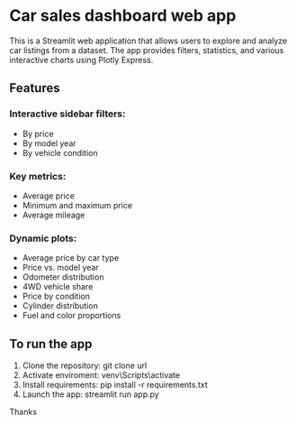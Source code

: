 # Car sales dashboard web app
This is a Streamlit web application that allows users to explore and analyze car listings from a dataset. The app provides filters, statistics, and various interactive charts using Plotly Express.

## Features
### Interactive sidebar filters:
- By price
- By model year
- By vehicle condition

### Key metrics:
- Average price
- Minimum and maximum price
- Average mileage

### Dynamic plots:
- Average price by car type
- Price vs. model year
- Odometer distribution
- 4WD vehicle share
- Price by condition
- Cylinder distribution
- Fuel and color proportions

## To run the app
1. Clone the repository:
    git clone url
3. Activate enviroment: 
    venv\Scripts\activate
4. Install requirements: 
     pip install -r requirements.txt
5. Launch the app: 
    streamlit run app.py

Thanks


